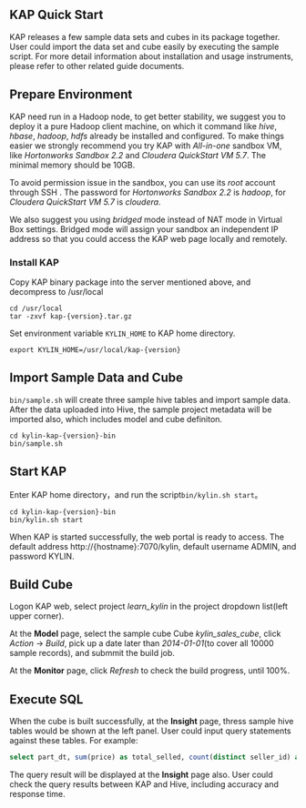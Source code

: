 ## KAP Quick Start

KAP releases a few sample data sets and cubes in its package together. User could import the data set and cube easily by executing the sample script. For more detail information about installation and usage instruments, please refer to other related guide documents. 

## Prepare Environment

KAP need run in a Hadoop node, to get better stability, we suggest you to deploy it a pure Hadoop client machine, on which it command like *hive*, *hbase*, *hadoop*, *hdfs* already be installed and configured. To make things easier we strongly recommend you try KAP with *All-in-one* sandbox VM, like *Hortonworks Sandbox 2.2* and *Cloudera QuickStart VM 5.7*. The minimal memory should be 10GB. 

To avoid permission issue in the sandbox, you can use its *root* account through SSH . The password for *Hortonworks Sandbox 2.2* is *hadoop*, for *Cloudera QuickStart VM 5.7* is *cloudera*. 

We also suggest you using *bridged* mode instead of NAT mode in Virtual Box settings. Bridged mode will assign your sandbox an independent IP address so that you could access the KAP web page locally and remotely. 

### Install KAP

Copy KAP binary package into the server mentioned above, and decompress to /usr/local

```shell
cd /usr/local
tar -zxvf kap-{version}.tar.gz 
```

Set environment variable `KYLIN_HOME` to KAP home directory.

```shell
export KYLIN_HOME=/usr/local/kap-{version}
```

## Import Sample Data and Cube

`bin/sample.sh` will create three sample hive tables and import sample data. After the data uploaded into Hive, the sample project metadata will be imported also, which includes model and cube definiton. 

```shell
cd kylin-kap-{version}-bin
bin/sample.sh
```

## Start KAP

Enter KAP home directory，and run the script`bin/kylin.sh start`。

```shell
cd kylin-kap-{version}-bin
bin/kylin.sh start
```

When KAP is started successfully, the web portal is ready to access. The default address http://{hostname}:7070/kylin, default username ADMIN, and password KYLIN.

## Build Cube

Logon KAP web, select project *learn_kylin* in the project dropdown list(left upper corner). 

At the **Model** page, select the sample cube Cube *kylin_sales_cube*, click *Action* -> *Build*, pick up a date later than *2014-01-01*(to cover all 10000 sample records), and submmit the build job.

At the **Monitor** page, click *Refresh* to check the build progress, until 100%.

## Execute SQL

When the cube is built successfully, at the **Insight** page, thress sample hive tables would be shown at the left panel. User could input query statements against these tables. For example: 

```sql
select part_dt, sum(price) as total_selled, count(distinct seller_id) as sellers from kylin_sales group by part_dt order by part_dt
```

The query result will be displayed at the **Insight** page also. User could check the query results between KAP and Hive, including accuracy and response time. 
